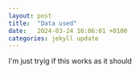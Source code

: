 ```yaml
---
layout: post
title:  "Data used"
date:   2024-03-24 16:06:01 +0100
categories: jekyll update
---
```


I'm just tryig if this works as it should